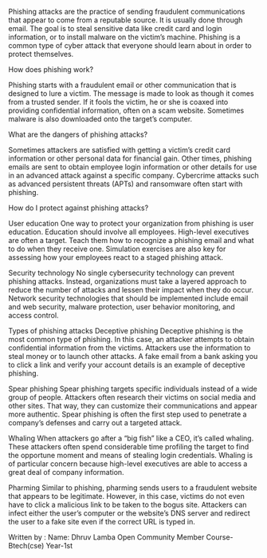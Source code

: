 Phishing attacks are the practice of sending fraudulent communications that appear to come from a reputable source. It is usually done through email. The goal is to steal sensitive data like credit card and login information, or to install malware on the victim’s machine. Phishing is a common type of cyber attack that everyone should learn about in order to protect themselves. 

How does phishing work?

Phishing starts with a fraudulent email or other communication that is designed to lure a victim. The message is made to look as though it comes from a trusted sender. If it fools the victim, he or she is coaxed into providing confidential information, often on a scam website. Sometimes malware is also downloaded onto the target’s computer.

What are the dangers of phishing attacks?

Sometimes attackers are satisfied with getting a victim’s credit card information or other personal data for financial gain. Other times, phishing emails are sent to obtain employee login information or other details for use in an advanced attack against a specific company. Cybercrime attacks such as advanced persistent threats (APTs) and ransomware often start with phishing.

How do I protect against phishing attacks?

User education
One way to protect your organization from phishing is user education. Education should involve all employees. High-level executives are often a target. Teach them how to recognize a phishing email and what to do when they receive one. Simulation exercises are also key for assessing how your employees react to a staged phishing attack.

Security technology
No single cybersecurity technology can prevent phishing attacks. Instead, organizations must take a layered approach to reduce the number of attacks and lessen their impact when they do occur. Network security technologies that should be implemented include email and web security, malware protection, user behavior monitoring, and access control.

Types of phishing attacks
Deceptive phishing
Deceptive phishing is the most common type of phishing. In this case, an attacker attempts to obtain confidential information from the victims. Attackers use the information to steal money or to launch other attacks. A fake email from a bank asking you to click a link and verify your account details is an example of deceptive phishing.

Spear phishing
Spear phishing targets specific individuals instead of a wide group of people. Attackers often research their victims on social media and other sites. That way, they can customize their communications and appear more authentic. Spear phishing is often the first step used to penetrate a company’s defenses and carry out a targeted attack.

Whaling
When attackers go after a “big fish” like a CEO, it’s called whaling. These attackers often spend considerable time profiling the target to find the opportune moment and means of stealing login credentials. Whaling is of particular concern because high-level executives are able to access a great deal of company information.

Pharming
Similar to phishing, pharming sends users to a fraudulent website that appears to be legitimate. However, in this case, victims do not even have to click a malicious link to be taken to the bogus site. Attackers can infect either the user’s computer or the website’s DNS server and redirect the user to a fake site even if the correct URL is typed in.


Written by :
Name: Dhruv Lamba
Open Community Member
Course- Btech(cse)
Year-1st